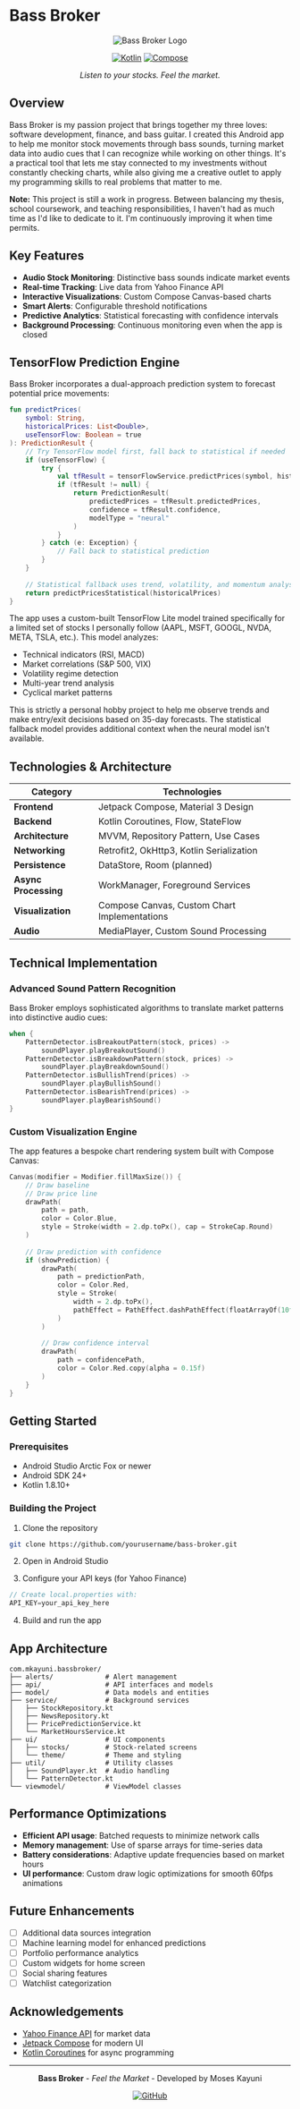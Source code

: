 # Bass Broker

<div align="center">
  
  ![Bass Broker Logo](https://github.com/user-attachments/assets/8d16e9ed-2a4d-4df4-9843-35d44e3c20ab)
  
  [![Kotlin](https://img.shields.io/badge/Kotlin-1.8.10-blue.svg)](https://kotlinlang.org)
  [![Compose](https://img.shields.io/badge/Jetpack%20Compose-Latest-green.svg)](https://developer.android.com/jetpack/compose)
  
  *Listen to your stocks. Feel the market.*
</div>

## Overview

Bass Broker is my passion project that brings together my three loves: software development, finance, and bass guitar. I created this Android app to help me monitor stock movements through bass sounds, turning market data into audio cues that I can recognize while working on other things. It's a practical tool that lets me stay connected to my investments without constantly checking charts, while also giving me a creative outlet to apply my programming skills to real problems that matter to me.

**Note:** This project is still a work in progress. Between balancing my thesis, school coursework, and teaching responsibilities, I haven't had as much time as I'd like to dedicate to it. I'm continuously improving it when time permits.

## Key Features

- **Audio Stock Monitoring**: Distinctive bass sounds indicate market events
- **Real-time Tracking**: Live data from Yahoo Finance API
- **Interactive Visualizations**: Custom Compose Canvas-based charts
- **Smart Alerts**: Configurable threshold notifications
- **Predictive Analytics**: Statistical forecasting with confidence intervals
- **Background Processing**: Continuous monitoring even when the app is closed

## TensorFlow Prediction Engine

Bass Broker incorporates a dual-approach prediction system to forecast potential price movements:

```kotlin
fun predictPrices(
    symbol: String,
    historicalPrices: List<Double>,
    useTensorFlow: Boolean = true
): PredictionResult {
    // Try TensorFlow model first, fall back to statistical if needed
    if (useTensorFlow) {
        try {
            val tfResult = tensorFlowService.predictPrices(symbol, historicalPrices)
            if (tfResult != null) {
                return PredictionResult(
                    predictedPrices = tfResult.predictedPrices,
                    confidence = tfResult.confidence,
                    modelType = "neural"
                )
            }
        } catch (e: Exception) {
            // Fall back to statistical prediction
        }
    }
    
    // Statistical fallback uses trend, volatility, and momentum analysis
    return predictPricesStatistical(historicalPrices)
}
```

The app uses a custom-built TensorFlow Lite model trained specifically for a limited set of stocks I personally follow (AAPL, MSFT, GOOGL, NVDA, META, TSLA, etc.). This model analyzes:

- Technical indicators (RSI, MACD)
- Market correlations (S&P 500, VIX)
- Volatility regime detection
- Multi-year trend analysis
- Cyclical market patterns

This is strictly a personal hobby project to help me observe trends and make entry/exit decisions based on 35-day forecasts. The statistical fallback model provides additional context when the neural model isn't available.

## Technologies & Architecture

| Category | Technologies |
|----------|--------------|
| **Frontend** | Jetpack Compose, Material 3 Design |
| **Backend** | Kotlin Coroutines, Flow, StateFlow |
| **Architecture** | MVVM, Repository Pattern, Use Cases |
| **Networking** | Retrofit2, OkHttp3, Kotlin Serialization |
| **Persistence** | DataStore, Room (planned) |
| **Async Processing** | WorkManager, Foreground Services |
| **Visualization** | Compose Canvas, Custom Chart Implementations |
| **Audio** | MediaPlayer, Custom Sound Processing |

## Technical Implementation

### Advanced Sound Pattern Recognition

Bass Broker employs sophisticated algorithms to translate market patterns into distinctive audio cues:

```kotlin
when {
    PatternDetector.isBreakoutPattern(stock, prices) -> 
        soundPlayer.playBreakoutSound()
    PatternDetector.isBreakdownPattern(stock, prices) -> 
        soundPlayer.playBreakdownSound()
    PatternDetector.isBullishTrend(prices) -> 
        soundPlayer.playBullishSound()
    PatternDetector.isBearishTrend(prices) -> 
        soundPlayer.playBearishSound()
}
```

### Custom Visualization Engine

The app features a bespoke chart rendering system built with Compose Canvas:

```kotlin
Canvas(modifier = Modifier.fillMaxSize()) {
    // Draw baseline
    // Draw price line
    drawPath(
        path = path,
        color = Color.Blue,
        style = Stroke(width = 2.dp.toPx(), cap = StrokeCap.Round)
    )
    
    // Draw prediction with confidence
    if (showPrediction) {
        drawPath(
            path = predictionPath,
            color = Color.Red,
            style = Stroke(
                width = 2.dp.toPx(),
                pathEffect = PathEffect.dashPathEffect(floatArrayOf(10f, 5f))
            )
        )
        
        // Draw confidence interval
        drawPath(
            path = confidencePath,
            color = Color.Red.copy(alpha = 0.15f)
        )
    }
}
```

## Getting Started

### Prerequisites

- Android Studio Arctic Fox or newer
- Android SDK 24+
- Kotlin 1.8.10+

### Building the Project

1. Clone the repository
```bash
git clone https://github.com/yourusername/bass-broker.git
```

2. Open in Android Studio

3. Configure your API keys (for Yahoo Finance)
```kotlin
// Create local.properties with:
API_KEY=your_api_key_here
```

4. Build and run the app

##  App Architecture

```
com.mkayuni.bassbroker/
├── alerts/             # Alert management
├── api/                # API interfaces and models
├── model/              # Data models and entities
├── service/            # Background services
│   ├── StockRepository.kt
│   ├── NewsRepository.kt
│   ├── PricePredictionService.kt
│   └── MarketHoursService.kt
├── ui/                 # UI components
│   ├── stocks/         # Stock-related screens
│   └── theme/          # Theme and styling
├── util/               # Utility classes
│   ├── SoundPlayer.kt  # Audio handling
│   └── PatternDetector.kt
└── viewmodel/          # ViewModel classes
```

## Performance Optimizations

- **Efficient API usage**: Batched requests to minimize network calls
- **Memory management**: Use of sparse arrays for time-series data
- **Battery considerations**: Adaptive update frequencies based on market hours
- **UI performance**: Custom draw logic optimizations for smooth 60fps animations

## Future Enhancements

- [ ] Additional data sources integration
- [ ] Machine learning model for enhanced predictions
- [ ] Portfolio performance analytics
- [ ] Custom widgets for home screen
- [ ] Social sharing features
- [ ] Watchlist categorization

## Acknowledgements

- [Yahoo Finance API](https://www.yahoofinanceapi.com/) for market data
- [Jetpack Compose](https://developer.android.com/jetpack/compose) for modern UI
- [Kotlin Coroutines](https://kotlinlang.org/docs/coroutines-overview.html) for async programming

---

<div align="center">
  
  **Bass Broker** - *Feel the Market* - Developed by Moses Kayuni
  
  [![GitHub](https://img.shields.io/badge/GitHub-mkayuni-blue?logo=github)](https://github.com/mkayuni)
  
</div>
